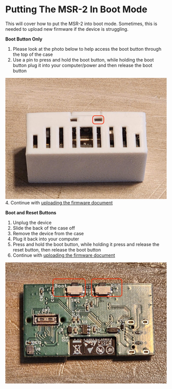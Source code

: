 # Putting The MSR-2 In Boot Mode

This will cover how to put the MSR-2 into boot mode. Sometimes, this is needed to upload new firmware if the device is struggling.  
  
**Boot Button Only**

1. Please look at the photo below to help access the boot button through the top of the case
2. Use a pin to press and hold the boot button, while holding the boot button plug it into your computer/power and then release the boot button

![20240514_123742.jpg](../assets/MJ120240514-123742.jpg)  
 4. Continue with [uploading the firmware document](https://wiki.apolloautomation.com/books/msr-2/page/manually-uploading-code-through-esphome)  
  
**Boot and Reset Buttons**

1. Unplug the device
2. Slide the back of the case off
3. Remove the device from the case
4. Plug it back into your computer
5. Press and hold the boot button, while holding it press and release the reset button, then release the boot button
6. Continue with [uploading the firmware document](https://wiki.apolloautomation.com/books/msr-2/page/manually-uploading-code-through-esphome)

![20240514_120819.jpg](../assets/5T520240514-120819.jpg)